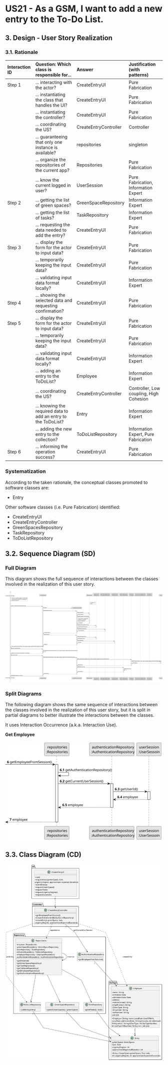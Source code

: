 # US21 - As a GSM, I want to add a new entry to the To-Do List.

## 3. Design - User Story Realization 

### 3.1. Rationale

| Interaction ID | Question: Which class is responsible for...                    | Answer                | Justification (with patterns)           |
|:---------------|:---------------------------------------------------------------|:----------------------|:----------------------------------------|
| Step 1         | ... interacting with the actor?                                | CreateEntryUI         | Pure Fabrication                        |
|                | ... instantiating the class that handles the UI?               | CreateEntryUI         | Pure Fabrication                        |
|                | ... instantiating the controller?                              | CreateEntryUI         | Pure Fabrication                        |
|                | ... coordinating the US?                                       | CreateEntryController | Controller                              |
|                | ... guaranteeing that only one instance is available?          | repositories          | singleton                               |
|                | ... organize the repositories of the current app?              | Repositories          | Pure Fabrication                        |
|                | ... know the current logged in user?                           | UserSession           | Pure Fabrication, Information Expert    |
| Step 2         | ... getting the list of green spaces?                          | GreenSpaceRepository  | Information Expert                      |
|                | ... getting the list of tasks?                                 | TaskRepository        | Information Expert                      |
|                | ... requesting the data needed to add the entry?               | CreateEntryUI         | Pure Fabrication                        |
| Step 3         | ... display the form for the actor to input data?              | CreateEntryUI         | Pure Fabrication                        |
|                | ... temporarily keeping the input data?                        | CreateEntryUI         | Pure Fabrication                        |
|                | ... validating input data format locally?                      | CreateEntryUI         | Information Expert                      |
| Step 4         | ... showing the selected data and requesting confirmation?     | CreateEntryUI         | Pure Fabrication                        |
| Step 5         | ... display the form for the actor to input data?              | CreateEntryUI         | Pure Fabrication                        |
|                | ... temporarily keeping the input data?                        | CreateEntryUI         | Pure Fabrication                        |
|                | ... validating input data format locally?                      | CreateEntryUI         | Information Expert                      |
|                | ... adding an entry to the ToDoList?                           | Employee              | Information Expert                      |
|                | ... coordinating the US?                                       | CreateEntryController | Controller, Low coupling, High Cohesion |
|                | ... knowing the required data to add an entry to the ToDoList? | Entry                 | Information Expert                      |
|                | ... adding the new entry to the collection?                    | ToDoListRepository    | Information Expert, Pure Fabrication    |
| Step 6         | ... informing the operation success?                           | CreateEntryUI         | Pure Fabrication                        |

### Systematization ##

According to the taken rationale, the conceptual classes promoted to software classes are: 

* Entry

Other software classes (i.e. Pure Fabrication) identified: 

* CreateEntryUI  
* CreateEntryController
* GreenSpacesRepository
* TaskRepository
* ToDoListRepository


## 3.2. Sequence Diagram (SD)

### Full Diagram

This diagram shows the full sequence of interactions between the classes involved in the realization of this user story.

![Sequence Diagram - Full](svg/us21-sequence-diagram-full.svg)

### Split Diagrams

The following diagram shows the same sequence of interactions between the classes involved in the realization of this user story, but it is split in partial diagrams to better illustrate the interactions between the classes.

It uses Interaction Occurrence (a.k.a. Interaction Use).

**Get Employee**

![Sequence Diagram - Partial - Get Employee](svg/us21-sequence-diagram-partial-get-employee.svg)

## 3.3. Class Diagram (CD)

![Class Diagram](svg/us21-class-diagram.svg)